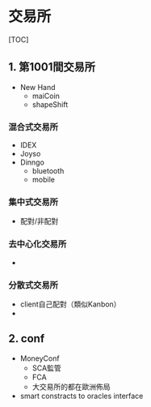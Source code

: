# 交易所

[TOC]

## 1. 第1001間交易所

- New Hand
  - maiCoin
  - shapeShift

### 混合式交易所

- IDEX
- Joyso
- Dinngo
  - bluetooth
  - mobile

### 集中式交易所

- 配對/非配對

### 去中心化交易所

-

### 分散式交易所

- client自己配對（類似Kanbon）
-

## 2. conf

- MoneyConf
  - SCA監管
  - FCA
  - 大交易所的都在歐洲佈局
- smart constracts to oracles interface
